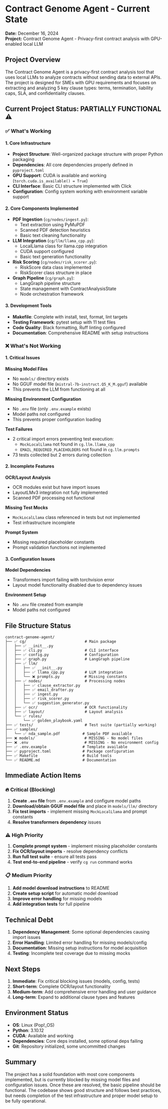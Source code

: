 # Contract Genome Agent - Current State

**Date:** December 16, 2024  
**Project:** Contract Genome Agent - Privacy-first contract analysis with GPU-enabled local LLM

## Project Overview

The Contract Genome Agent is a privacy-first contract analysis tool that uses local LLMs to analyze contracts without sending data to external APIs. The project is designed for SMEs with GPU requirements and focuses on extracting and analyzing 5 key clause types: terms, termination, liability caps, SLA, and confidentiality clauses.

## Current Project Status: **PARTIALLY FUNCTIONAL** ⚠️

### ✅ What's Working

#### 1. **Core Infrastructure**
- **Project Structure**: Well-organized package structure with proper Python packaging
- **Dependencies**: All core dependencies properly defined in `pyproject.toml`
- **GPU Support**: CUDA is available and working (`torch.cuda.is_available() = True`)
- **CLI Interface**: Basic CLI structure implemented with Click
- **Configuration**: Config system working with environment variable support

#### 2. **Core Components Implemented**
- **PDF Ingestion** (`cg/nodes/ingest.py`): 
  - Text extraction using PyMuPDF
  - Scanned PDF detection heuristics
  - Basic text cleaning functionality
- **LLM Integration** (`cg/llm/llama_cpp.py`):
  - LocalLlama class for llama.cpp integration
  - CUDA support configured
  - Basic text generation functionality
- **Risk Scoring** (`cg/nodes/risk_scorer.py`):
  - RiskScore data class implemented
  - RiskScorer class structure in place
- **Graph Pipeline** (`cg/graph.py`):
  - LangGraph pipeline structure
  - State management with ContractAnalysisState
  - Node orchestration framework

#### 3. **Development Tools**
- **Makefile**: Complete with install, test, format, lint targets
- **Testing Framework**: pytest setup with 11 test files
- **Code Quality**: Black formatting, Ruff linting configured
- **Documentation**: Comprehensive README with setup instructions

### ❌ What's Not Working

#### 1. **Critical Issues**

**Missing Model Files**
- No `models/` directory exists
- No GGUF model file (`mistral-7b-instruct.Q5_K_M.gguf`) available
- This prevents the LLM from functioning at all

**Missing Environment Configuration**
- No `.env` file (only `.env.example` exists)
- Model paths not configured
- This prevents proper configuration loading

**Test Failures**
- 2 critical import errors preventing test execution:
  - `MockLocalLlama` not found in `cg.llm.llama_cpp`
  - `EMAIL_REQUIRED_PLACEHOLDERS` not found in `cg.llm.prompts`
- 73 tests collected but 2 errors during collection

#### 2. **Incomplete Features**

**OCR/Layout Analysis**
- OCR modules exist but have import issues
- LayoutLMv3 integration not fully implemented
- Scanned PDF processing not functional

**Missing Test Mocks**
- `MockLocalLlama` class referenced in tests but not implemented
- Test infrastructure incomplete

**Prompt System**
- Missing required placeholder constants
- Prompt validation functions not implemented

#### 3. **Configuration Issues**

**Model Dependencies**
- Transformers import failing with torchvision error
- Layout model functionality disabled due to dependency issues

**Environment Setup**
- No `.env` file created from example
- Model paths not configured

## File Structure Status

```
contract-genome-agent/
├── ✅ cg/                          # Main package
│   ├── ✅ __init__.py
│   ├── ✅ cli.py                   # CLI interface
│   ├── ✅ config.py                # Configuration
│   ├── ✅ graph.py                 # LangGraph pipeline
│   ├── ✅ llm/
│   │   ├── ✅ __init__.py
│   │   ├── ✅ llama_cpp.py         # LLM integration
│   │   └── ❌ prompts.py           # Missing constants
│   ├── ✅ nodes/                   # Processing nodes
│   │   ├── ✅ clause_extractor.py
│   │   ├── ✅ email_drafter.py
│   │   ├── ✅ ingest.py
│   │   ├── ✅ risk_scorer.py
│   │   └── ✅ suggestion_generator.py
│   ├── ✅ ocr/                     # OCR functionality
│   ├── ✅ layout/                  # Layout analysis
│   └── ✅ rules/
│       └── ✅ golden_playbook.yaml
├── ✅ tests/                       # Test suite (partially working)
├── ✅ samples/
│   └── ✅ nda_sample.pdf          # Sample PDF available
├── ❌ models/                      # MISSING - No model files
├── ❌ .env                         # MISSING - No environment config
├── ✅ .env.example                # Template available
├── ✅ pyproject.toml              # Package configuration
├── ✅ Makefile                    # Build tools
└── ✅ README.md                   # Documentation
```

## Immediate Action Items

### 🔥 Critical (Blocking)
1. **Create `.env` file** from `.env.example` and configure model paths
2. **Download/obtain GGUF model file** and place in `models/llm/` directory
3. **Fix test imports** - implement missing `MockLocalLlama` and prompt constants
4. **Resolve transformers dependency** issues

### ⚠️ High Priority
1. **Complete prompt system** - implement missing placeholder constants
2. **Fix OCR/layout imports** - resolve dependency conflicts
3. **Run full test suite** - ensure all tests pass
4. **Test end-to-end pipeline** - verify `cg run` command works

### 📋 Medium Priority
1. **Add model download instructions** to README
2. **Create setup script** for automatic model download
3. **Improve error handling** for missing models
4. **Add integration tests** for full pipeline

## Technical Debt

1. **Dependency Management**: Some optional dependencies causing import issues
2. **Error Handling**: Limited error handling for missing models/config
3. **Documentation**: Missing setup instructions for model acquisition
4. **Testing**: Incomplete test coverage due to missing mocks

## Next Steps

1. **Immediate**: Fix critical blocking issues (models, config, tests)
2. **Short-term**: Complete OCR/layout functionality
3. **Medium-term**: Add comprehensive error handling and user guidance
4. **Long-term**: Expand to additional clause types and features

## Environment Status

- **OS**: Linux (Pop!_OS)
- **Python**: 3.10.12
- **CUDA**: Available and working
- **Dependencies**: Core deps installed, some optional deps failing
- **Git**: Repository initialized, some uncommitted changes

## Summary

The project has a solid foundation with most core components implemented, but is currently blocked by missing model files and configuration issues. Once these are resolved, the basic pipeline should be functional. The codebase shows good structure and follows best practices, but needs completion of the test infrastructure and proper model setup to be fully operational.
